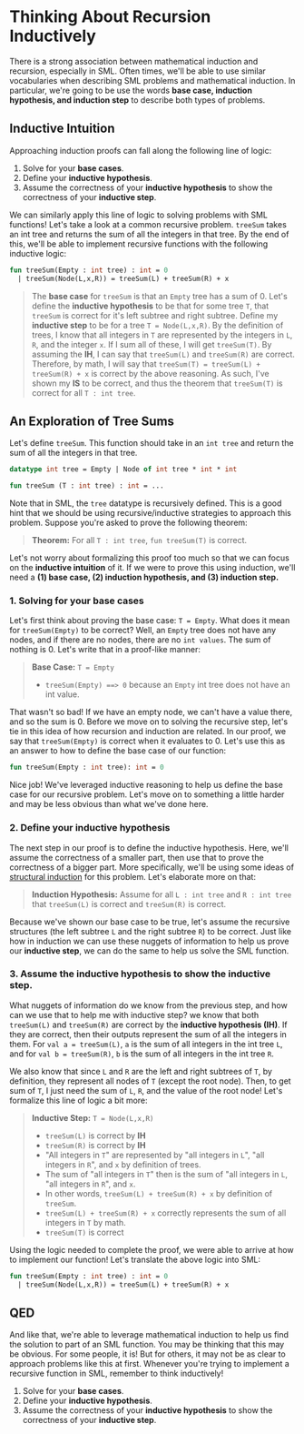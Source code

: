 # Thinking About Recursion Inductively

There is a strong association between mathematical induction and recursion, especially in SML. Often times, we'll be able to use similar vocabularies when describing SML problems and mathematical induction. In particular, we're going to be use the words **base case, induction hypothesis, and induction step** to describe both types of problems.

## Inductive Intuition

Approaching induction proofs can fall along the following line of logic:

1. Solve for your **base cases**.
2. Define your **inductive hypothesis**.
3. Assume the correctness of your **inductive hypothesis** to show the correctness of your **inductive step**.

We can similarly apply this line of logic to solving problems with SML functions! Let's take a look at a common recursive problem. `treeSum` takes an int tree and returns the sum of all the integers in that tree. By the end of this, we'll be able to implement recursive functions with the following inductive logic:

```sml
fun treeSum(Empty : int tree) : int = 0
  | treeSum(Node(L,x,R)) = treeSum(L) + treeSum(R) + x
```

> The **base case** for `treeSum` is that an `Empty` tree has a sum of 0. Let's define the **inductive hypothesis** to be that for some tree `T`, that `treeSum` is correct for it's left subtree and right subtree. Define my **inductive step** to be for a tree `T = Node(L,x,R)`. By the definition of trees, I know that all integers in `T` are represented by the integers in `L`, `R`, and the integer `x`. If I sum all of these, I will get `treeSum(T)`. By assuming the **IH**, I can say that `treeSum(L)` and `treeSum(R)` are correct. Therefore, by math, I will say that `treeSum(T) = treeSum(L) + treeSum(R) + x` is correct by the above reasoning. As such, I've shown my **IS** to be correct, and thus the theorem that `treeSum(T)` is correct for all `T : int tree`.

## An Exploration of Tree Sums

Let's define `treeSum`. This function should take in an `int tree` and return the sum of all the integers in that tree.

```sml
datatype int tree = Empty | Node of int tree * int * int

fun treeSum (T : int tree) : int = ...
```

Note that in SML, the `tree` datatype is recursively defined. This is a good hint that we should be using recursive/inductive strategies to approach this problem. Suppose you're asked to prove the following theorem:

> **Theorem:** For all `T : int tree`, `fun treeSum(T)` is correct.

Let's not worry about formalizing this proof too much so that we can focus on the **inductive intuition** of it. If we were to prove this using induction, we'll need a **(1) base case, (2) induction hypothesis, and (3) induction step.**

### 1. Solving for your base cases

Let's first think about proving the base case: `T = Empty`. What does it mean for `treeSum(Empty)` to be correct? Well, an `Empty` tree does not have any nodes, and if there are no nodes, there are no `int values`. The sum of nothing is 0. Let's write that in a proof-like manner:

> **Base Case:** `T = Empty`
>
> - `treeSum(Empty) ==> 0` because an `Empty` int tree does not have an int value.

That wasn't so bad! If we have an empty node, we can't have a value there, and so the sum is 0. Before we move on to solving the recursive step, let's tie in this idea of how recursion and induction are related. In our proof, we say that `treeSum(Empty)` is correct when it evaluates to 0. Let's use this as an answer to how to define the base case of our function:

```sml
fun treeSum(Empty : int tree): int = 0
```

Nice job! We've leveraged inductive reasoning to help us define the base case for our recursive problem. Let's move on to something a little harder and may be less obvious than what we've done here.

### 2. Define your inductive hypothesis

The next step in our proof is to define the inductive hypothesis. Here, we'll assume the correctness of a smaller part, then use that to prove the correctness of a bigger part. More specifically, we'll be using some ideas of [structural induction](https://smlhelp.github.io/#todolinktostructuralinductionsection) for this problem. Let's elaborate more on that:

> **Induction Hypothesis:** Assume for all `L : int tree` and `R : int tree` that `treeSum(L)` is correct and `treeSum(R)` is correct.

Because we've shown our base case to be true, let's assume the recursive structures (the left subtree `L` and the right subtree `R`) to be correct. Just like how in induction we can use these nuggets of information to help us prove our **inductive step**, we can do the same to help us solve the SML function.

### 3. Assume the inductive hypothesis to show the inductive step.

What nuggets of information do we know from the previous step, and how can we use that to help me with inductive step? we know that both `treeSum(L)` and `treeSum(R)` are correct by the **inductive hypothesis (IH)**. If they are correct, then their outputs represent the sum of all the integers in them. For `val a = treeSum(L)`, `a` is the sum of all integers in the int tree `L`, and for `val b = treeSum(R)`, `b` is the sum of all integers in the int tree `R`.

We also know that since `L` and `R` are the left and right subtrees of `T`, by definition, they represent all nodes of `T` (except the root node). Then, to get sum of `T`, I just need the sum of `L`, `R`, and the value of the root node! Let's formalize this line of logic a bit more:

> **Inductive Step:** `T = Node(L,x,R)`
>
> - `treeSum(L)` is correct by **IH**
> - `treeSum(R)` is correct by **IH**
> - "All integers in `T`" are represented by "all integers in `L`", "all integers in `R`", and `x` by definition of trees.
> - The sum of "all integers in `T`" then is the sum of "all integers in `L`, "all integers in `R`", and `x`.
> - In other words, `treeSum(L) + treeSum(R) + x` by definition of `treeSum`.
> - `treeSum(L) + treeSum(R) + x` correctly represents the sum of all integers in `T` by math.
> - `treeSum(T)` is correct

Using the logic needed to complete the proof, we were able to arrive at how to implement our function! Let's translate the above logic into SML:

```sml
fun treeSum(Empty : int tree) : int = 0
  | treeSum(Node(L,x,R)) = treeSum(L) + treeSum(R) + x
```

## QED

And like that, we're able to leverage mathematical induction to help us find the solution to part of an SML function. You may be thinking that this may be obvious. For some people, it is! But for others, it may not be as clear to approach problems like this at first. Whenever you're trying to implement a recursive function in SML, remember to think inductively!

1. Solve for your **base cases**.
2. Define your **inductive hypothesis**.
3. Assume the correctness of your **inductive hypothesis** to show the correctness of your **inductive step**.
